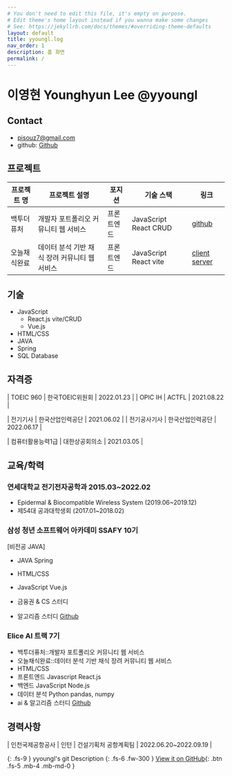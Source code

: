 ```yaml
---
# You don't need to edit this file, it's empty on purpose.
# Edit theme's home layout instead if you wanna make some changes
# See: https://jekyllrb.com/docs/themes/#overriding-theme-defaults
layout: default
title: yyoungl.log
nav_order: 1
description: 홈 화면
permalink: /
---
```


# 이영현 Younghyun Lee @yyoungl

## Contact

- pisouz7@gmail.com
- github: [Github](https://github.com/yyoungl)

## 프로젝트

| 프로젝트 명  | 프로젝트 설명                                 | 포지션     | 기술 스택             | 링크                                                                                                                                   |
| ------------ | --------------------------------------------- | ---------- | --------------------- | -------------------------------------------------------------------------------------------------------------------------------------- |
| 백투더퓨처   | 개발자 포트폴리오 커뮤니티 웹 서비스          | 프론트엔드 | JavaScript React CRUD | [github](https://github.com/yyoungl/elice-project1-backtothefuture)                                                                    |
| 오늘채식완료 | 데이터 분석 기반 채식 장려 커뮤니티 웹 서비스 | 프론트엔드 | JavaScript React vite | [client](https://github.com/yyoungl/VegCom-elice-2nd-project-front) [server](https://github.com/minluna/Elice_2nd_Project-vegcom_back) |

## 기술

- JavaScript
  - React.js vite/CRUD
  - Vue.js
- HTML/CSS
- JAVA
- Spring
- SQL Database

## 자격증

| TOEIC 960 | 한국TOEIC위원회 | 2022.01.23 |
| OPIC IH | ACTFL | 2021.08.22 |

| 전기기사 | 한국산업인력공단 | 2021.06.02 |
| 전기공사기사 | 한국산업인력공단 | 2022.06.17 |

| 컴퓨터활용능력1급 | 대한상공회의소 | 2021.03.05 |

## 교육/학력

### 연세대학교 전기전자공학과 2015.03~2022.02

- Epidermal & Biocompatible Wireless System (2019.06~2019.12)
- 제54대 공과대학생회 (2017.01~2018.02)

### 삼성 청년 소프트웨어 아카데미 SSAFY 10기

[비전공 JAVA]

- JAVA Spring
- HTML/CSS
- JavaScript Vue.js

- 금융권 & CS 스터디
- 알고리즘 스터디 [Github](https://github.com/yyoungl/SSAFY10-Class8-Algo)

### Elice AI 트랙 7기

- 백투더퓨처::개발자 포트폴리오 커뮤니티 웹 서비스
- 오늘채식완료::데이터 분석 기반 채식 장려 커뮤니티 웹 서비스
- HTML/CSS
- 프론트엔드 Javascript React.js
- 백엔드 JavaScript Node.js
- 데이터 분석 Python pandas, numpy
- ai & 알고리즘 스터디 [Github](https://github.com/snghyun331/elice-algo-ai-study)

## 경력사항

| 인천국제공항공사 | 인턴 | 건설기획처 공항계획팀 | 2022.06.20~2022.09.19 |

{: .fs-9 }
yyoungl's git Description
{: .fs-6 .fw-300 }
[View it on GitHub](https://github.com/yyoungl){: .btn .fs-5 .mb-4 .mb-md-0 }
